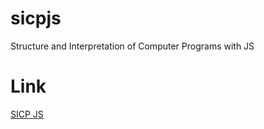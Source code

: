 # sicpjs
Structure and Interpretation of Computer Programs with JS

# Link
[SICP JS](https://sourceacademy.org/sicpjs/1)
